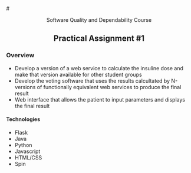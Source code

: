 #<div align = "center"> Software Quality and Dependability Course </div>

## <div align = "center">Practical Assignment #1</div>

### Overview

  - Develop a version of a web service to calculate the insuline dose and make that version available for other student groups
  - Develop the voting software that uses the results calcultated by N-versions of functionally equivalent web services to produce the final result
  - Web interface that allows the patient to input parameters and displays the final result

#### Technologies
  
  - Flask
  - Java
  - Python
  - Javascript
  - HTML/CSS
  - Spin
